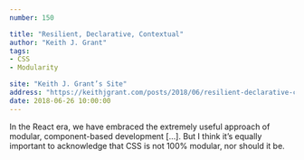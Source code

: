 ```yaml
---
number: 150

title: "Resilient, Declarative, Contextual"
author: "Keith J. Grant"
tags:
- CSS
- Modularity

site: "Keith J. Grant’s Site"
address: "https://keithjgrant.com/posts/2018/06/resilient-declarative-contextual/"
date: 2018-06-26 10:00:00
---
```


In the React era, we have embraced the extremely useful approach of modular, component-based development […]. But I think it’s equally important to acknowledge that CSS is not 100% modular, nor should it be.
